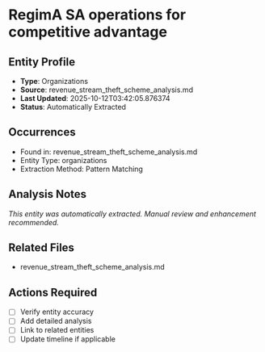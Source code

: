# RegimA SA operations for competitive advantage

## Entity Profile
- **Type**: Organizations
- **Source**: revenue_stream_theft_scheme_analysis.md
- **Last Updated**: 2025-10-12T03:42:05.876374
- **Status**: Automatically Extracted

## Occurrences
- Found in: revenue_stream_theft_scheme_analysis.md
- Entity Type: organizations
- Extraction Method: Pattern Matching

## Analysis Notes
*This entity was automatically extracted. Manual review and enhancement recommended.*

## Related Files
- revenue_stream_theft_scheme_analysis.md

## Actions Required
- [ ] Verify entity accuracy
- [ ] Add detailed analysis
- [ ] Link to related entities
- [ ] Update timeline if applicable
